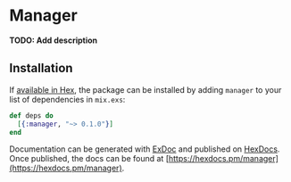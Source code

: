 # Manager

**TODO: Add description**

## Installation

If [available in Hex](https://hex.pm/docs/publish), the package can be installed
by adding `manager` to your list of dependencies in `mix.exs`:

```elixir
def deps do
  [{:manager, "~> 0.1.0"}]
end
```

Documentation can be generated with [ExDoc](https://github.com/elixir-lang/ex_doc)
and published on [HexDocs](https://hexdocs.pm). Once published, the docs can
be found at [https://hexdocs.pm/manager](https://hexdocs.pm/manager).

